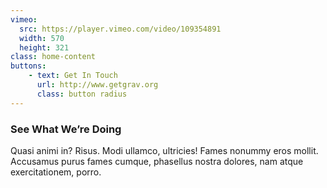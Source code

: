 ```yaml
---
vimeo:
  src: https://player.vimeo.com/video/109354891
  width: 570
  height: 321
class: home-content
buttons:
    - text: Get In Touch
      url: http://www.getgrav.org
      class: button radius
---
```


### See What We’re Doing

Quasi animi in? Risus. Modi ullamco, ultricies! Fames nonummy eros mollit. Accusamus purus fames cumque, phasellus nostra dolores, nam atque exercitationem, porro.
